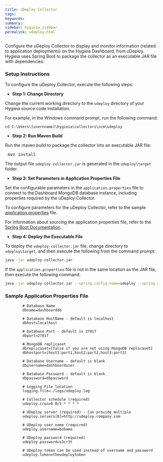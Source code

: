 ```yaml
---
title: uDeploy Collector
tags:
keywords:
summary:
sidebar: hygieia_sidebar
permalink: udeploy.html
---
```


Configure the uDeploy Collector to display and monitor information (related to application deployments) on the Hygieia Dashboard, from uDeploy. Hygieia uses Spring Boot to package the collector as an executable JAR file with dependencies.

### Setup Instructions

To configure the uDeploy Collector, execute the following steps:

*   **Step 1: Change Directory**

Change the current working directory to the `udeploy` directory of your Hygieia source code installation.

For example, in the Windows command prompt, run the following command:

```
cd C:\Users\[usernname]\hygieia\collectors\scm\udeploy
```

*   **Step 2: Run Maven Build**

Run the maven build to package the collector into an executable JAR file:

<pre code=""> mvn install</pre>

The output file `udeploy-collector.jar` is generated in the `udeploy\target` folder.

*   **Step 3: Set Parameters in Application Properties File**

Set the configurable parameters in the `application.properties` file to connect to the Dashboard MongoDB database instance, including properties required by the uDeploy Collector.

To configure parameters for the uDeploy Collector, refer to the sample [application.properties](#sample-application-properties-file) file.

For information about sourcing the application properties file, refer to the [Spring Boot Documentation](http://docs.spring.io/spring-boot/docs/current-SNAPSHOT/reference/htmlsingle/#boot-features-external-config-application-property-files).

*   **Step 4: Deploy the Executable File**

To deploy the `udeploy-collector.jar` file, change directory to `udeploy\target`, and then execute the following from the command prompt:

```bash
java -jar udeploy-collector.jar 
```

If the `application.properties` file is not in the same location as the JAR file, then execute the following command:
```bash
java -jar udeploy-collector.jar --spring.config.name=udeploy --spring.config.location=[path to application.properties file]
```

### Sample Application Properties File

```properties
		# Database Name
		dbname=dashboarddb

		# Database HostName - default is localhost
		dbhost=localhost

		# Database Port - default is 27017
		dbport=27017

		# MongoDB replicaset
		dbreplicaset=[false if you are not using MongoDB replicaset]
		dbhostport=[host1:port1,host2:port2,host3:port3]

		# Database Username - default is blank
		dbusername=dashboarduser

		# Database Password - default is blank
		dbpassword=dbpassword

		# Logging File location
		logging.file=./logs/udeploy.log

		# Collector schedule (required)
		udeploy.cron=0 0/5 * * * *

		# UDeploy server (required) - Can provide multiple
		udeploy.servers[0]=http://udeploy.company.com

		# UDeploy user name (required)
		udeploy.username=bobama

		# UDeploy password (required)
		udeploy.password=s3cr3t

		# UDeploy token can be used instead of username and password
		udeploy.token=theudeploytoken
```
